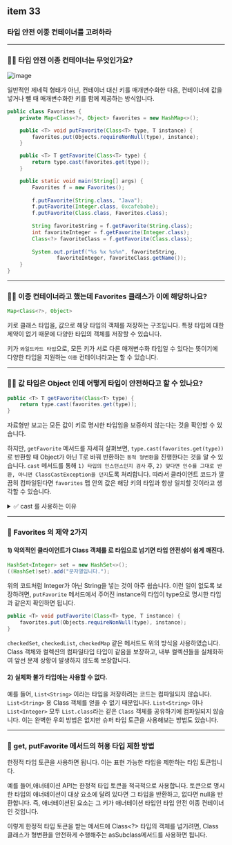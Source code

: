 ## item 33

### 타입 안전 이종 컨테이너를 고려하라

---

### 🙋‍♀️ 타입 안전 이종 컨테이너는 무엇인가요?

![image](https://github.com/user-attachments/assets/32d7bc53-5a85-4807-b6c3-2da31b7176e0)

일반적인 제네릭 형태가 아닌, 컨테이너 대신 키를 매개변수화한 다음, 컨테이너에 값을 넣거나 뺄 때 매개변수화한 키를 함께 제공하는 방식입니다.

```java
public class Favorites {
    private Map<Class<?>, Object> favorites = new HashMap<>();

    public <T> void putFavorite(Class<T> type, T instance) {
        favorites.put(Objects.requireNonNull(type), instance);
    }

    public <T> T getFavorite(Class<T> type) {
        return type.cast(favorites.get(type));
    }

    public static void main(String[] args) {
        Favorites f = new Favorites();
        
        f.putFavorite(String.class, "Java");
        f.putFavorite(Integer.class, 0xcafebabe);
        f.putFavorite(Class.class, Favorites.class);
       
        String favoriteString = f.getFavorite(String.class);
        int favoriteInteger = f.getFavorite(Integer.class);
        Class<?> favoriteClass = f.getFavorite(Class.class);
        
        System.out.printf("%s %x %s%n", favoriteString,
                favoriteInteger, favoriteClass.getName());
    }
}
```

---

### 🙋‍♀️ 이종 컨테이너라고 했는데  Favorites 클래스가 이에 해당하나요?

```java 
Map<Class<?>, Object>
```

키로 클래스 타입을, 값으로 해당 타입의 객체를 저장하는 구조입니다. 특정 타입에 대한 제약이 없기 때문에 다양한 타입의 객체를 저장할 수 있습니다. 

키가 `와일드카드 타입`으로, 모든 키가 서로 다른 매개변수화 타입일 수 있다는 뜻이기에 다양한 타입을 지원하는 `이종` 컨테이너라고는 할 수 있습니다.

---

### 🙋‍♀️ 값 타입은 Object 인데 어떻게 타입이 안전하다고 할 수 있나요?

```java
public <T> T getFavorite(Class<T> type) {
    return type.cast(favorites.get(type));
}
```

자료형만 보고는 모든 값이 키로 명시한 타입임을 보증하지 않는다는 것을 확인할 수 있습니다.

하지만, `getFavorite` 메서드를 자세히 살펴보면, `type.cast(favorites.get(type))` 로 반환할 때 Object가 아닌 T로 바꿔 반환하는 `동적 형변환`을 진행한다는 것을 알 수 있습니다.
`cast` 메서드를 통해 `1) 타입의 인스턴스인지 검사` 후, `2) 맞다면 인수를 그대로 반환, 아니면 ClassCastException을 던지`도록 처리합니다. 
따라서 클라이언트 코드가 깔끔히 컴파일된다면 `favorites` 맵 안의 값은 해당 키의 타입과 항상 일치할 것이라고 생각할 수 있습니다.

<details><summary>✅ cast 를 사용하는 이유</summary>
단지 인수를 그대로 반환하기만 하는데, 굳이 사용하는 이유가 무엇인가요?

```java
public class Class<T>{
    T cast(Object obj);
}
```
`cast `메서드의 시그니처가 `Class` 클래스의 제너릭이라는 이점을 잘 활용하기 때문입니다.
`cast`의 반환 타입이 객체의 타입 매개변수와 같기에 `getFavorite` 메서드가 `T` 로 비검사 형변환하는 손실 없이 `Favorite` 타입을 안전하게 만들어주는 비결입니다.

`비검사 형변환은 컴파일러가 타입 체크를 하지 않는 형변환을 의미`합니다. 
이는 컴파일 타임에 경고가 발생할 수 있으며, 런타임 에러를 유발할 가능성이 있습니다. 
하지만 제네릭 타입을 사용하면 `컴파일 타임에 타입 체크`가 이루어지므로, 비검사 형변환의 위험을 줄일 수 있습니다.
</details> 

---

### 🙌 Favorites 의 제약 2가지
#### 1) 악의적인 클라이언트가 Class 객체를 로 타입으로 넘기면 타입 안전성이 쉽게 깨진다.
```java
HashSet<Integer> set = new HashSet<>();
((HashSet)set).add("문자열입니다.");
```

위의 코드처럼 Integer가 아닌 String을 넣는 것이 아주 쉽습니다.
이런 일이 없도록 보장하려면, `putFavorite` 메서드에서 주어진 instance의 타입이 type으로 명시한 타입과 같은지 확인하면 됩니다.

```java
public <T> void putFavorite(Class<T> type, T instance) {
    favorites.put(Objects.requireNonNull(type), instance);
}
```
`checkedSet`, `checkedList`, `checkedMap` 같은 메서드도 위의 방식을 사용하였습니다.
Class 객체와 컬렉션의 컴파일타입 타입이 같음을 보장하고, 내부 컬렉션들을 실체화하여 앞선 문제 상황이 발생하지 않도록 보장합니다.


#### 2) 실체화 불가 타입에는 사용할 수 없다.

예를 들어, `List<String>` 이라는 타입을 저장하려는 코드는 컴파일되지 않습니다.
`List<String>` 용 Class 객체를 얻을 수 없기 때문입니다.
`List<String>` 이나 `List<Integer>` 모두 `List.class`라는 같은 `Class` 객체를 공유하기에 컴파일되지 않습니다.
이는 완벽한 우회 방법은 없지만 슈퍼 타입 토큰을 사용해보는 방법도 있습니다.

---

### 🙌 get, putFavorite 메서드의 허용 타입 제한 방법

한정적 타입 토큰을 사용하면 됩니다. 이는 표현 가능한 타입을 제한하는 타입 토큰입니다.

예를 들어,애너테이션 API는 한정적 타입 토큰을 적극적으로 사용합니다. 토큰으로 명시한 타입의 애너테이션이 대상 요소에 달려 있다면 그 타입을 반환하고, 없다면 null을 반환합니다. 즉, 애너테이션된 요소는 그 키가 애너테이션 타입인 타입 안전 이종 컨테이너인 것입니다.

이렇게 한정적 타입 토큰을 받는 메서드에 Class<?> 타입의 객체를 넘기려면, Class 클래스가 형변환을 안전하게 수행해주는 asSubclass메서드를 사용하면 됩니다.
